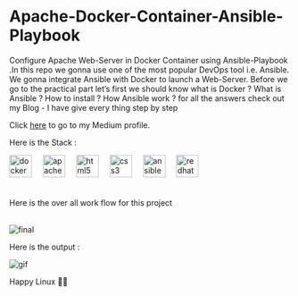 # Apache-Docker-Container-Ansible-Playbook
Configure Apache Web-Server in Docker Container using Ansible-Playbook .In this repo we gonna use one of the most popular DevOps tool i.e. Ansible. We gonna integrate Ansible with Docker to launch a Web-Server. Before we go to the practical part let’s first we should know what is Docker ? What is Ansible ? How to install ? How Ansible work ? for all the answers check out my Blog - I have give every thing step by step <br>

Click [here](https://medium.com/@2004.vimald/configure-apache-web-server-in-docker-container-using-ansible-playbook-44fd40eacca6) to go to my Medium profile. 

Here is the Stack :
<br>

<div align="left">
  <img src="https://cdn.jsdelivr.net/gh/devicons/devicon/icons/docker/docker-original.svg" height="40" alt="docker logo"  />
  <img width="12" />
  <img src="https://cdn.jsdelivr.net/gh/devicons/devicon/icons/apache/apache-original.svg" height="40" alt="apache logo"  />
  <img width="12" />
  <img src="https://cdn.jsdelivr.net/gh/devicons/devicon/icons/html5/html5-original.svg" height="40" alt="html5 logo"  />
  <img width="12" />
  <img src="https://cdn.jsdelivr.net/gh/devicons/devicon/icons/css3/css3-original.svg" height="40" alt="css3 logo"  />
  <img width="12" />
  <img src="https://skillicons.dev/icons?i=ansible" height="40" alt="ansible logo"  />
  <img width="12" />
  <img src="https://cdn.jsdelivr.net/gh/devicons/devicon/icons/redhat/redhat-original.svg" height="40" alt="redhat logo"  />
</div>

<br>
</br>
Here  is the over all work flow for this project 
<br>
</br>

![final](https://github.com/Vimal007Vimal/Apache-Docker-Container-Ansible-Playbook/assets/144089192/73184716-dce7-4990-bd26-f76d9959f3ea)

Here is the output :

![gif](https://github.com/Vimal007Vimal/Apache-Docker-Container-Ansible-Playbook/assets/144089192/54c0ac46-9f3e-4219-9faa-59451234281f)  

Happy Linux 👨‍💻



